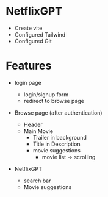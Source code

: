 # NetflixGPT

- Create vite
- Configured Tailwind
- Configured Git

# Features

- login page
  - login/signup form
  - redirect to browse page

- Browse page (after authentication)
  - Header
  - Main Movie
    - Trailer in background
    - Title in Description
    - movie suggestions
      - movie list -> scrolling

- NetflixGPT
  - search bar
  - Movie suggestions
